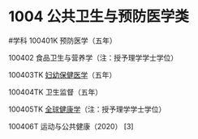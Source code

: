 # 1004 公共卫生与预防医学类
#学科
100401K 预防医学（五年）

100402 食品卫生与营养学（注：授予理学学士学位）

100403TK [妇幼保健医学](https://baike.baidu.com/item/%E5%A6%87%E5%B9%BC%E4%BF%9D%E5%81%A5%E5%8C%BB%E5%AD%A6/2623767)（五年）

100404TK 卫生监督（五年）

100405TK [全球健康学](https://baike.baidu.com/item/%E5%85%A8%E7%90%83%E5%81%A5%E5%BA%B7%E5%AD%A6/14680706)（注：授予理学学士学位）

100406T 运动与公共健康（2020） [3]